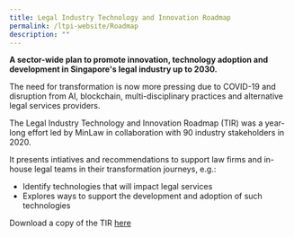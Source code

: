 ```yaml
---
title: Legal Industry Technology and Innovation Roadmap
permalink: /ltpi-website/Roadmap
description: ""
---
```

**A sector-wide plan to promote innovation, technology adoption and development in Singapore's legal industry up to 2030.**

The need for transformation is now more pressing due to COVID-19 and disruption from AI, blockchain, multi-disciplinary practices and alternative legal services providers.

The Legal Industry Technology and Innovation Roadmap (TIR) was a year-long effort led by MinLaw in collaboration with 90 industry stakeholders in 2020.

It presents intiatives and recommendations to support law firms and in-house legal teams in their transformation journeys, e.g.:
*  Identify technologies that will impact legal services
*  Explores ways to support the development and adoption of such technologies

Download a copy of the TIR [here](https://www.mlaw.gov.sg/files/news/press-releases/2020/10/MinLaw_Tech_and_innovation_Roadmap_Report.pdf)